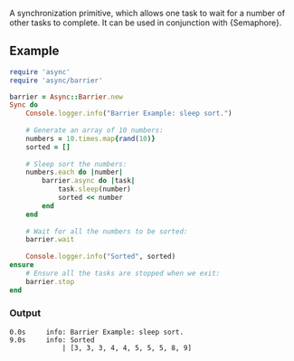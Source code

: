 A synchronization primitive, which allows one task to wait for a number of other tasks to complete. It can be used in conjunction with {Semaphore}.


## Example

~~~ ruby
require 'async'
require 'async/barrier'

barrier = Async::Barrier.new
Sync do
	Console.logger.info("Barrier Example: sleep sort.")
	
	# Generate an array of 10 numbers:
	numbers = 10.times.map{rand(10)}
	sorted = []
	
	# Sleep sort the numbers:
	numbers.each do |number|
		barrier.async do |task|
			task.sleep(number)
			sorted << number
		end
	end
	
	# Wait for all the numbers to be sorted:
	barrier.wait
	
	Console.logger.info("Sorted", sorted)
ensure
	# Ensure all the tasks are stopped when we exit:
	barrier.stop
end
~~~

### Output

~~~
0.0s     info: Barrier Example: sleep sort.
9.0s     info: Sorted
             | [3, 3, 3, 4, 4, 5, 5, 5, 8, 9]
~~~
